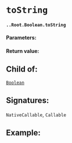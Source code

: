 # `toString`

#### `..Root.Boolean.toString`

#### Parameters:

#### Return value:

## Child of:

[`Boolean`](docs..Root.Boolean.md)

## Signatures:

`NativeCallable`, `Callable`



## Example:

